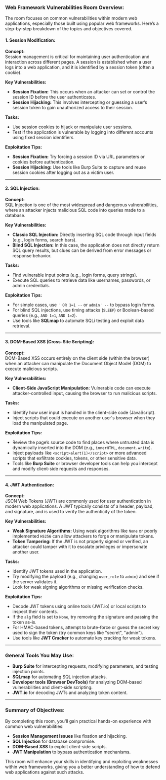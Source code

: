 ### **Web Framework Vulnerabilities Room Overview:**

The room focuses on common vulnerabilities within modern web applications, especially those built using popular web frameworks. Here’s a step-by-step breakdown of the topics and objectives covered.

#### **1. Session Modification:**

**Concept:**  
Session management is critical for maintaining user authentication and interaction across different pages. A session is established when a user logs into a web application, and it is identified by a session token (often a cookie).

**Key Vulnerabilities:**  
- **Session Fixation:** This occurs when an attacker can set or control the session ID before the user authenticates.
- **Session Hijacking:** This involves intercepting or guessing a user’s session token to gain unauthorized access to their session.

**Tasks:**
- Use session cookies to hijack or manipulate user sessions.
- Test if the application is vulnerable by logging into different accounts using fixed session identifiers.
  
**Exploitation Tips:**
- **Session Fixation:** Try forcing a session ID via URL parameters or cookies before authentication.
- **Session Hijacking:** Use tools like Burp Suite to capture and reuse session cookies after logging out as a victim user.

---

#### **2. SQL Injection:**

**Concept:**  
SQL Injection is one of the most widespread and dangerous vulnerabilities, where an attacker injects malicious SQL code into queries made to a database.

**Key Vulnerabilities:**  
- **Classic SQL Injection:** Directly inserting SQL code through input fields (e.g., login forms, search bars).
- **Blind SQL Injection:** In this case, the application does not directly return SQL query results, but clues can be derived from error messages or response behavior.
  
**Tasks:**
- Find vulnerable input points (e.g., login forms, query strings).
- Execute SQL queries to retrieve data like usernames, passwords, or admin credentials.

**Exploitation Tips:**
- For simple cases, use `' OR 1=1 --` or `admin' --` to bypass login forms.
- For blind SQL injections, use timing attacks (`SLEEP`) or Boolean-based queries (e.g., `AND 1=1`, `AND 1=2`).
- Use tools like **SQLmap** to automate SQLi testing and exploit data retrieval.

---

#### **3. DOM-Based XSS (Cross-Site Scripting):**

**Concept:**  
DOM-Based XSS occurs entirely on the client side (within the browser) when an attacker can manipulate the Document Object Model (DOM) to execute malicious scripts.

**Key Vulnerabilities:**  
- **Client-Side JavaScript Manipulation:** Vulnerable code can execute attacker-controlled input, causing the browser to run malicious scripts.
  
**Tasks:**
- Identify how user input is handled in the client-side code (JavaScript).
- Inject scripts that could execute on another user's browser when they load the manipulated page.

**Exploitation Tips:**
- Review the page’s source code to find places where untrusted data is dynamically inserted into the DOM (e.g., `innerHTML`, `document.write`).
- Inject payloads like `<script>alert(1)</script>` or more advanced scripts that exfiltrate cookies, tokens, or other sensitive data.
- Tools like **Burp Suite** or browser developer tools can help you intercept and modify client-side requests and responses.

---

#### **4. JWT Authentication:**

**Concept:**  
JSON Web Tokens (JWT) are commonly used for user authentication in modern web applications. A JWT typically consists of a header, payload, and signature, and is used to verify the authenticity of the token.

**Key Vulnerabilities:**
- **Weak Signature Algorithms:** Using weak algorithms like `None` or poorly implemented `HS256` can allow attackers to forge or manipulate tokens.
- **Token Tampering:** If the JWT is not properly signed or verified, an attacker could tamper with it to escalate privileges or impersonate another user.

**Tasks:**
- Identify JWT tokens used in the application.
- Try modifying the payload (e.g., changing `user_role` to `admin`) and see if the server validates it.
- Look for weak signing algorithms or missing verification checks.

**Exploitation Tips:**
- Decode JWT tokens using online tools (JWT.io) or local scripts to inspect their contents.
- If the `alg` field is set to `None`, try removing the signature and passing the token as-is.
- For HMAC-based tokens, attempt to brute-force or guess the secret key used to sign the token (try common keys like "secret", "admin").
- Use tools like **JWT Cracker** to automate key cracking for weak tokens.

---

### **General Tools You May Use:**
- **Burp Suite** for intercepting requests, modifying parameters, and testing injection points.
- **SQLmap** for automating SQL injection attacks.
- **Developer tools (Browser DevTools)** for analyzing DOM-based vulnerabilities and client-side scripting.
- **JWT.io** for decoding JWTs and analyzing token content.
  
---

### **Summary of Objectives:**
By completing this room, you'll gain practical hands-on experience with common web vulnerabilities:
- **Session Management Issues** like fixation and hijacking.
- **SQL Injection** for database compromise.
- **DOM-Based XSS** to exploit client-side scripts.
- **JWT Manipulation** to bypass authentication mechanisms.

This room will enhance your skills in identifying and exploiting weaknesses within web frameworks, giving you a better understanding of how to defend web applications against such attacks.

